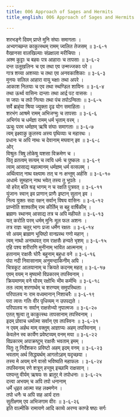 ```yaml
---
title: 006 Approach of Sages and Hermits
title_english: 006 Approach of Sages and Hermits

---
```

शरभङ्गे दिवम् प्राप्ते मुनि संघाः समागताः ।  
अभ्यगच्छन्त काकुत्स्थम् रामम् ज्वलित तेजसम् ॥ ३-६-१  
वैखानसा वालखिल्याः संप्रक्षाला मरीचिपाः ।  
अश्म कुट्टाः च बहवः पत्र आहाराः च तापसाः ॥ ३-६-२  
दन्त उलूखलिनः च एव तथा एव उन्मज्जकाः परे ।  
गात्र शय्या अशय्याः च तथा एव अनवकाशिकाः ॥ ३-६-३  
मुनयः सलिल आहारा वायु भक्षाः तथा अपरे ।  
आकाश निलयाः च एव तथा स्थण्डिल शायिनः ॥ ३-६-४  
तथा ऊर्थ्व वासिनः दान्ताः तथा आर्द्र पट वाससः ।  
स जपाः च तपो नित्याः तथा पंच तपोऽन्विताः ॥ ३-६-५  
सर्वे ब्राह्ंया श्रिया ज्युक्ता दृढ योग समाहिताः ।  
शरभंग आश्रमे रामम् अभिजग्मुः च तापसाः ॥ ३-६-६  
अभिगंय च धर्मज्ञा रामम् धर्म भृताम् वरम् ।  
ऊचुः परम धर्मज्ञम् ऋषि संघाः समागताः ॥ ३-६-७  
त्वम् इक्ष्वाकु कुलस्य अस्य पृथिव्याः च महारथः ।  
प्रधानः च अपि नाथः च देवानाम् मघवान् इव ॥ ३-६-८  
ओर्  
विश्रुतः त्रिषु लोकेषु यशसा विक्रमेण च ।  
पितृ व्रतत्वम् सत्यम् च त्वयि धर्मः च पुष्कलः ॥ ३-६-९  
त्वाम् आसाद्य महात्मानम् धर्मज्ञम् धर्म वत्सलम् ।  
अर्थित्वात् नाथ वक्ष्यामः तत् च नः क्षन्तुम् अर्हसि ॥ ३-६-१०  
अधार्मः सुमहान् नाथ भवेत् तस्य तु भूपतेः ।  
यो हरेत् बलि षड् भागम् न च रक्षति पुत्रवत् ॥ ३-६-११  
युंजानः स्वान् इव प्राणान् प्राणैः इष्टान् सुतान् इव ।  
नित्य युक्तः सदा रक्षन् सर्वान् विषय वासिनः ॥ ३-६-१२  
प्राप्नोति शाश्वतीम् राम कीर्तिम् स बहु वार्षिकीम् ।  
ब्रह्मणः स्थानम् आसाद्य तत्र च अपि महीयते ॥ ३-६-१३  
यत् करोति परम् धर्मम् मुनिः मूल फल अशनः ।  
तत्र राज्ञः चतुर् भागः प्रजा धर्मेण रक्षतः ॥ ३-६-१४  
सो अयम् ब्राह्मण भूयिष्ठो वानप्रस्थ गणो महान् ।  
त्वम् नाथो अनाथवत् राम राक्षसैः हन्यते भृशम् ॥ ३-६-१५  
एहि पश्य शरीराणि मुनीनाम् भावित आत्मनाम् ।  
हतानाम् राक्षसैः घोरैः बहूनाम् बहुधा वने ॥ ३-६-१६  
पंपा नदी निवासानाम् अनुमन्दाकिनीम् अपि ।  
चित्रकूट आलयानाम् च क्रियते कदनम् महत् ॥ ३-६-१७  
एवम् वयम् न मृष्यामो विप्रकारम् तपस्विनाम् ।  
क्रियमाणम् वने घोरम् रक्षोभिः भीम कर्मभिः ॥ ३-६-१८  
ततः त्वाम् शरणार्थम् च शरण्यम् समुपस्थिताः ।  
परिपालय नः राम वध्यमानान् निशाचरैः ॥ ३-६-१९  
परा त्वत्तः गतिः वीर पृधिव्यम् न उपपद्यते ।  
परिपालय नः सर्वान् राक्षसेभ्यो नृपात्मजः ॥ ३-६-२०  
एतत् श्रुत्वा तु काकुत्स्थः तापसानाम् तपस्विनाम् ।  
इदम् प्रोवाच धर्मात्मा सर्वान् एव तपस्विनः ॥ ३-६-२१  
न एवम् अर्हथ माम् वक्तुम् आज्ञाप्यः अहम् तपस्विनाम् ।  
केवलेन स्व कार्येण प्रवेष्टव्यम् वनम् मया ॥ ३-६-२२  
विप्रकारम् अपाक्रष्टुम् राक्षसैः भवताम् इमम् ।  
पितुः तु निर्देशकरः प्रविष्टो अहम् इदम् वनम् ॥ ३-६-२३  
भवताम् अर्थ सिद्ध्यर्थम् आगतोऽहम् यदृच्छया ।  
तस्य मे अयम् वने वासो भविष्यति महाफलः । ३-६-२४  
तपस्विनाम् रणे शत्रून् हन्तुम् इच्छामि राक्षसान् ।  
पश्यन्तु वीर्यम् ऋषयः सः ब्रातुर् मे तपोधनाः ॥ ३-६-२५  
दत्त्वा अभयम् च अपि तपो धनानाम्  
धर्मे धृइत आत्मा सह लक्ष्मणेन ।  
तपो धनैः च अपि सह आर्य दत्तः  
सुतीक्ष्णम् एव अभिजगाम वीरः ॥ ३-६-२६  
इति वाल्मीकि रामायणे आदि काव्ये अरण्य काण्डे षष्ठः सर्गः